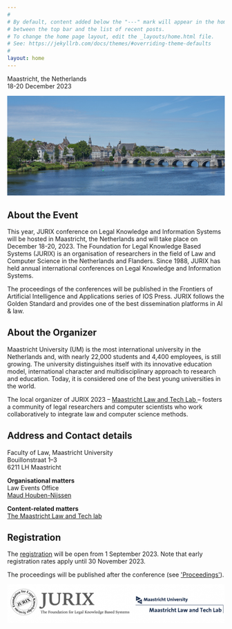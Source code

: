 ```yaml
---
#
# By default, content added below the "---" mark will appear in the home page
# between the top bar and the list of recent posts.
# To change the home page layout, edit the _layouts/home.html file.
# See: https://jekyllrb.com/docs/themes/#overriding-theme-defaults
#
layout: home
---
```


Maastricht, the Netherlands<br>
18-20 December 2023

![maastricht](assets/maastricht.jpg)

## About the Event

This year, JURIX conference on Legal Knowledge and Information Systems will be hosted in Maastricht, the Netherlands and will take place on December 18-20, 2023. The Foundation for Legal Knowledge Based Systems (JURIX) is an organisation of researchers in the field of Law and Computer Science in the Netherlands and Flanders. Since 1988, JURIX has held annual international conferences on Legal Knowledge and Information Systems.

The proceedings of the conferences will be published in the Frontiers of Artificial Intelligence and Applications series of IOS Press. JURIX follows the Golden Standard and provides one of the best dissemination platforms in AI & law. 

## About the Organizer
Maastricht University (UM) is the most international university in the Netherlands and, with nearly 22,000 students and 4,400 employees, is still growing. The university distinguishes itself with its innovative education model, international character and multidisciplinary approach to research and education. Today, it is considered one of the best young universities in the world. 

The local organizer of JURIX 2023 – [Maastricht Law and Tech Lab ](https://www.maastrichtuniversity.nl/about-um/faculties/law/research/law-and-tech-lab)– fosters a community of legal researchers and computer scientists who work collaboratively to integrate law and computer science methods.

## Address and Contact details
Faculty of Law, Maastricht University<br>
Bouillonstraat 1–3<br>
6211 LH Maastricht

**Organisational matters**<br>
Law Events Office<br>
[Maud Houben-Nijssen](mailto:maud.houben-nijssen@maastrichtuniversity.nl)

**Content-related matters**<br>
[The Maastricht Law and Tech lab](mailto:law-techlab@maastrichtuniversity.nl)

## Registration
The [registration](/registration) will be open from 1 September 2023. Note that early registration rates apply until 30 November 2023.

The proceedings will be published after the conference (see ['Proceedings'](/proceedings)). 

![Banner JURIX](assets/banner.png)